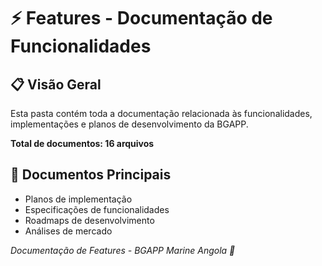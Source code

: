 # ⚡ Features - Documentação de Funcionalidades

## 📋 Visão Geral
Esta pasta contém toda a documentação relacionada às funcionalidades, implementações e planos de desenvolvimento da BGAPP.

**Total de documentos: 16 arquivos**

## 🎯 Documentos Principais
- Planos de implementação
- Especificações de funcionalidades
- Roadmaps de desenvolvimento
- Análises de mercado

*Documentação de Features - BGAPP Marine Angola 🌊*
